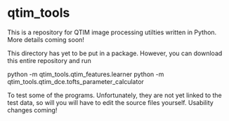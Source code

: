 # qtim_tools
This is a repository for QTIM image processing utilties written in Python. More details coming soon!

This directory has yet to be put in a package. However, you can download this entire repository and run

python -m qtim_tools.qtim_features.learner
python -m qtim_tools.qtim_dce.tofts_parameter_calculator

To test some of the programs. Unfortunately, they are not yet linked to the test data, so will you will have to edit the source files yourself. Usability changes coming!